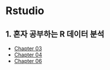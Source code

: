 # Rstudio

## 1. 혼자 공부하는 R 데이터 분석
  * [Chapter 03](https://file://C:/Users/DaBin/Desktop/Rstudy/Rstudio/Chapter-03.html)
  * [Chapter 04](https://file://C:/Users/DaBin/Desktop/Rstudy/Rstudio/Chapter-04.html)
  * [Chapter 06](https://file://C:/Users/DaBin/Desktop/Rstudy/Rstudio/Chpater-06.html)
